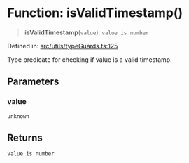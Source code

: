 # Function: isValidTimestamp()

> **isValidTimestamp**(`value`): `value is number`

Defined in: [src/utils/typeGuards.ts:125](https://github.com/Nick2bad4u/Uptime-Watcher/blob/3cce0c3b352c8390536ca3c7399ece50a05faf18/src/utils/typeGuards.ts#L125)

Type predicate for checking if value is a valid timestamp.

## Parameters

### value

`unknown`

## Returns

`value is number`
